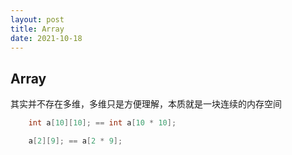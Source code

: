 ```yaml
---
layout: post
title: Array
date: 2021-10-18
---
```


## Array

其实并不存在多维，多维只是方便理解，本质就是一块连续的内存空间

```cpp
    int a[10][10]; == int a[10 * 10];

    a[2][9]; == a[2 * 9];
    
```
